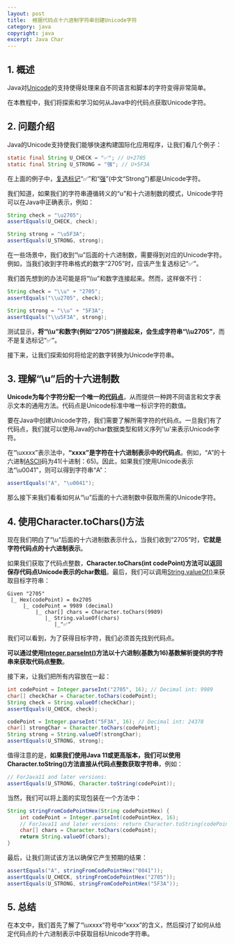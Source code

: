 ```yaml
---
layout: post
title:  根据代码点十六进制字符串创建Unicode字符
category: java
copyright: java
excerpt: Java Char
---
```


## 1. 概述

Java对[Unicode](https://www.baeldung.com/java-char-encoding#unicode)的支持使得处理来自不同语言和脚本的字符变得非常简单。

在本教程中，我们将探索和学习如何从Java中的代码点获取Unicode字符。

## 2.   问题介绍

Java的Unicode支持使我们能够快速构建国际化应用程序，让我们看几个例子：

```java
static final String U_CHECK = "✅"; // U+2705
static final String U_STRONG = "强"; // U+5F3A
```

在上面的例子中，[复选标记](https://www.compart.com/en/unicode/U+2705)“✅”和“[强](https://www.compart.com/en/unicode/U+5F3A)”(中文“Strong”)都是Unicode字符。

我们知道，如果我们的字符串遵循转义的“u”和十六进制数的模式，Unicode字符可以在Java中正确表示，例如：

```java
String check = "\u2705";
assertEquals(U_CHECK, check);

String strong = "\u5F3A";
assertEquals(U_STRONG, strong);
```

在一些场景中，我们收到“\u”后面的十六进制数，需要得到对应的Unicode字符。例如，当我们收到字符串格式的数字“2705”时，应该产生复选标记“✅”。

我们首先想到的办法可能是将“\\\u”和数字连接起来。然而，这样做不行：

```java
String check = "\\u" + "2705";
assertEquals("\\u2705", check);

String strong = "\\u" + "5F3A";
assertEquals("\\u5F3A", strong);
```

测试显示，**将“\\\u”和数字(例如“2705”)拼接起来，会生成字符串“\\\u2705”**，而不是复选标记“✅”。

接下来，让我们探索如何将给定的数字转换为Unicode字符串。

## 3. 理解“\u”后的十六进制数

**Unicode为每个字符分配一个唯一的[代码点](https://www.baeldung.com/java-char-encoding#3-code-point)**，从而提供一种跨不同语言和文字表示文本的通用方法。代码点是Unicode标准中唯一标识字符的数值。

要在Java中创建Unicode字符，我们需要了解所需字符的代码点。一旦我们有了代码点，我们就可以使用Java的char数据类型和转义序列'\u'来表示Unicode字符。

在“\uxxxx”表示法中，**“xxxx”是字符在十六进制表示中的代码点**。例如，“A”的十六进制[ASCII](https://www.baeldung.com/java-character-ascii-value)码为41(十进制：65)。因此，如果我们使用Unicode表示法“\u0041”，则可以得到字符串“A”：

```java
assertEquals("A", "\u0041");
```

那么接下来我们看看如何从“\u”后面的十六进制数中获取所需的Unicode字符。

## 4. 使用Character.toChars()方法

现在我们明白了“\u”后面的十六进制数表示什么，当我们收到“2705”时，**它就是字符代码点的十六进制表示**。

如果我们获取了代码点整数，**Character.toChars(int codePoint)方法可以返回保存代码点Unicode表示的char数组**。最后，我们可以调用[String.valueOf()](https://www.baeldung.com/string/value-of)来获取目标字符串：

```text
Given "2705"
 |_ Hex(codePoint) = 0x2705
     |_ codePoint = 9989 (decimal)
         |_ char[] chars = Character.toChars(9989) 
            |_ String.valueOf(chars)
               |_"✅"
```

我们可以看到，为了获得目标字符，我们必须首先找到代码点。

**可以通过使用[Integer.parseInt()](https://www.baeldung.com/java-convert-string-to-int-or-integer#Integer)方法以十六进制(基数为16)基数解析提供的字符串来获取代码点整数**。 

接下来，让我们把所有内容放在一起：

```java
int codePoint = Integer.parseInt("2705", 16); // Decimal int: 9989
char[] checkChar = Character.toChars(codePoint);
String check = String.valueOf(checkChar);
assertEquals(U_CHECK, check);

codePoint = Integer.parseInt("5F3A", 16); // Decimal int: 24378
char[] strongChar = Character.toChars(codePoint);
String strong = String.valueOf(strongChar);
assertEquals(U_STRONG, strong);
```

值得注意的是，**如果我们使用Java 11或更高版本，我们可以使用Character.toString()方法直接从代码点整数获取字符串**，例如：

```java
// ForJava11 and later versions:
assertEquals(U_STRONG, Character.toString(codePoint));
```

当然，我们可以将上面的实现包装在一个方法中：

```java
String stringFromCodePointHex(String codePointHex) {
    int codePoint = Integer.parseInt(codePointHex, 16);
    // ForJava11 and later versions: return Character.toString(codePoint)
    char[] chars = Character.toChars(codePoint);
    return String.valueOf(chars);
}
```

最后，让我们测试该方法以确保它产生预期的结果：

```java
assertEquals("A", stringFromCodePointHex("0041"));
assertEquals(U_CHECK, stringFromCodePointHex("2705"));
assertEquals(U_STRONG, stringFromCodePointHex("5F3A"));
```

## 5. 总结

在本文中，我们首先了解了“\uxxxx”符号中“xxxx”的含义，然后探讨了如何从给定代码点的十六进制表示中获取目标Unicode字符串。